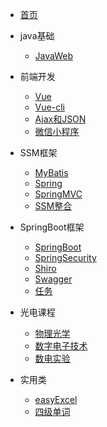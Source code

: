 - [首页]()
- java基础
  - [JavaWeb](blog/javaweb.md)
- 前端开发
  - [Vue](blog/Vue.md)
  - [Vue-cli](blog/Vue-cli.md)
  - [Ajax和JSON](blog/Ajax和JSON.md)
  - [微信小程序](blog/小程序开发.md)
- SSM框架
  
  - [MyBatis](blog/mybatis.md)
  - [Spring](blog/Spring.md)
  - [SpringMVC](blog/SpringMVC.md)
  - [SSM整合](blog/SSM.md)
- SpringBoot框架
  
  - [SpringBoot](blog/SpringBoot.md)
  - [SpringSecurity](blog/SpringSecurity.md)
  - [Shiro](blog/Shiro.md)
  - [Swagger](blog/Swagger.md)
  - [任务](blog/任务.md)
- 光电课程

  - [物理光学](blog/物理光学.md)
  - [数字电子技术](blog/数电.md)
  - [数电实验](blog/实验原理.md)


- 实用类
  
  - [easyExcel](blog/POI和easyExcel.md)
  - [四级单词](blog/四级考试.md)
  





  


